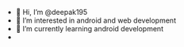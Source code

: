 - 👋 Hi, I’m @deepak195
- 👀 I’m interested in android and web development    
- 🌱 I’m currently learning android development
- 

<!---
deepak195/deepak195 is a ✨ special ✨ repository because its `README.md` (this file) appears on your GitHub profile.
You can click the Preview link to take a look at your changes.
--->
